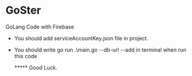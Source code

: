 # GoSter
GoLang Code with Firebase

* You should add serviceAccountKey.json file in project.
* You should write go run .\main.go --db-url <Table name in Firebase> --add in terminal when run this code

  ***** Good Luck.
